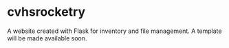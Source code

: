 # cvhsrocketry
A website created with Flask for inventory and file management. A template will be made available soon. 

